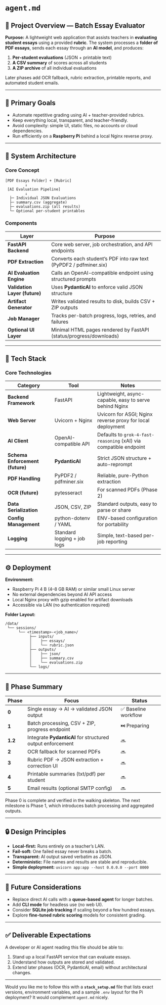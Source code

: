 # `agent.md`

## 🧠 Project Overview — Batch Essay Evaluator

**Purpose:**
A lightweight web application that assists teachers in **evaluating student essays** using a provided **rubric**.
The system processes a **folder of PDF essays**, sends each essay through an **AI model**, and produces:

1. **Per-student evaluations** (JSON + printable text)
2. **A CSV summary** of scores across all students
3. **A ZIP archive** of all individual evaluations

Later phases add OCR fallback, rubric extraction, printable reports, and automated student emails.

---

## 🎯 Primary Goals

* Automate repetitive grading using AI + teacher-provided rubrics.
* Keep everything local, transparent, and teacher-friendly.
* Avoid complexity: simple UI, static files, no accounts or cloud dependencies.
* Run efficiently on a **Raspberry Pi** behind a local Nginx reverse proxy.

---

## 🧩 System Architecture

### Core Concept

```
[PDF Essays Folder] + [Rubric] 
         ↓
 [AI Evaluation Pipeline]
         ↓
  ├─ Individual JSON Evaluations
  ├─ summary.csv (aggregate)
  ├─ evaluations.zip (all results)
  └─ Optional per-student printables
```

### Components

| Layer                         | Purpose                                                            |
| ----------------------------- | ------------------------------------------------------------------ |
| **FastAPI Backend**           | Core web server, job orchestration, and API endpoints              |
| **PDF Extraction**            | Converts each student’s PDF into raw text (PyPDF2 / pdfminer.six)  |
| **AI Evaluation Engine**      | Calls an OpenAI-compatible endpoint using structured prompts       |
| **Validation Layer (future)** | Uses **PydanticAI** to enforce valid JSON structure                |
| **Artifact Generator**        | Writes validated results to disk, builds CSV + ZIP outputs         |
| **Job Manager**               | Tracks per-batch progress, logs, retries, and failures             |
| **Optional UI Layer**         | Minimal HTML pages rendered by FastAPI (status/progress/downloads) |

---

## 🧱 Tech Stack

### Core Technologies

| Category                        | Tool                        | Notes                                                      |
| ------------------------------- | --------------------------- | ---------------------------------------------------------- |
| **Backend Framework**           | FastAPI                     | Lightweight, async-capable, easy to serve behind Nginx     |
| **Web Server**                  | Uvicorn + Nginx             | Uvicorn for ASGI; Nginx reverse proxy for local deployment |
| **AI Client**                   | OpenAI-compatible API       | Defaults to `grok-4-fast-reasoning` (xAI) via compatible endpoint |
| **Schema Enforcement (future)** | **PydanticAI**              | Strict JSON structure + auto-reprompt                      |
| **PDF Handling**                | PyPDF2 / pdfminer.six       | Reliable, pure-Python extraction                           |
| **OCR (future)**                | pytesseract                 | For scanned PDFs (Phase 2)                                 |
| **Data Serialization**          | JSON, CSV, ZIP              | Standard outputs, easy to parse or share                   |
| **Config Management**           | python-dotenv / YAML        | ENV-based configuration for portability                    |
| **Logging**                     | Standard logging + job logs | Simple, text-based per-job reporting                       |

---

## ⚙️ Deployment

**Environment:**

* Raspberry Pi 4 B (4–8 GB RAM) or similar small Linux server
* No external dependencies beyond AI API access
* Local Nginx proxy with gzip enabled for artifact downloads
* Accessible via LAN (no authentication required)

**Folder Layout:**

```
/data/
 └── sessions/
      └── <timestamp>-<job_name>/
           ├── inputs/
           │    ├── essays/
           │    └── rubric.json
           ├── outputs/
           │    ├── json/
           │    ├── summary.csv
           │    └── evaluations.zip
           └── logs/
```

---

## 🚀 Phase Summary

| Phase   | Focus                                                      | Status              |
| ------- | ---------------------------------------------------------- | ------------------- |
| **0**   | Single essay → AI → validated JSON output                  | ✅ Baseline workflow |
| **1**   | Batch processing, CSV + ZIP, progress endpoint             | ⏭️  Preparing        |
| **1.2** | Integrate **PydanticAI** for structured output enforcement | 🔜                  |
| **2**   | OCR fallback for scanned PDFs                              | 🔜                  |
| **3**   | Rubric PDF → JSON extraction + correction UI               | 🔜                  |
| **4**   | Printable summaries (txt/pdf) per student                  | 🔜                  |
| **5**   | Email results (optional SMTP config)                       | 🔜                  |

Phase 0 is complete and verified in the walking skeleton. The next milestone is Phase 1, which introduces batch processing and aggregated outputs.

---

## 🔒 Design Principles

* **Local-first:** Runs entirely on a teacher’s LAN.
* **Fail-soft:** One failed essay never breaks a batch.
* **Transparent:** AI output saved verbatim as JSON.
* **Deterministic:** File names and results are stable and reproducible.
* **Simple deployment:** `uvicorn app:app --host 0.0.0.0 --port 8000`

---

## 🧰 Future Considerations

* Replace direct AI calls with a **queue-based agent** for longer batches.
* Add **CLI mode** for headless use (no web UI).
* Consider **SQLite job tracking** if scaling beyond a few hundred essays.
* Explore **fine-tuned rubric scoring** models for consistent grading.

---

## ✅ Deliverable Expectations

A developer or AI agent reading this file should be able to:

1. Stand up a local FastAPI service that can evaluate essays.
2. Understand how outputs are stored and validated.
3. Extend later phases (OCR, PydanticAI, email) without architectural changes.

---

Would you like me to follow this with a **`stack_setup.md`** file that lists exact versions, environment variables, and a sample `.env` layout for the Pi deployment? It would complement `agent.md` nicely.
